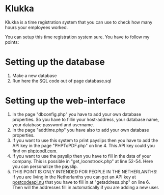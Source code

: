 # Klukka
Klukka is a time registration system that you can use to check how many hours your employees worked.

You can setup this time registration system sure. You have to follow my points:

# Setting up the database
1. Make a new database
2. Run here the SQL code out of page database.sql

# Setting up the web-interface

1. In the page "dbconfig.php" you have to add your own database properties. So you have to fillin your host-address, your database name, your database password and username.
2. In the page "addtime.php" you have also to add your own database properties.
3. If you want to use this system to print payslips then you have to add the API key in the page "PHPToPDF.php" on line 4. This API key could you find on <a href="https://phptopdf.com/">phptopdf.com</a>. 
4. If you want to use the payslip then you have to fill in the data of your company. This is possible in "get_loonstrook.php" at line 52-54. Here you can personalize the payslip.
5. THIS POINT IS ONLY INTENDED FOR PEOPLE IN THE NETHERLANTHS! <br /> If you are living in the Netherlanths you can get an API key at <a href="https://postcodeapi.nu">postcodeapi.nu</a> that you have to fill in at "getaddress.php" on line 6. Then will the addresses fill in automatically if you are adding a new user.
